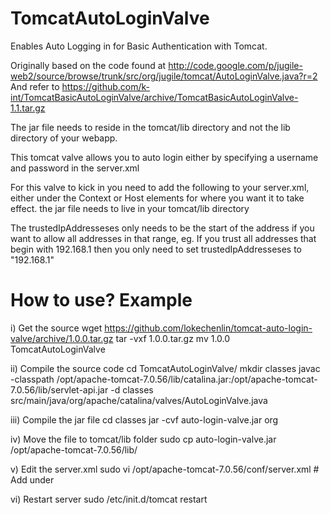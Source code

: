 TomcatAutoLoginValve
=========================

Enables Auto Logging in for Basic Authentication with Tomcat.

Originally based on the code found at http://code.google.com/p/jugile-web2/source/browse/trunk/src/org/jugile/tomcat/AutoLoginValve.java?r=2
And refer to https://github.com/k-int/TomcatBasicAutoLoginValve/archive/TomcatBasicAutoLoginValve-1.1.tar.gz

The jar file needs to reside in the tomcat/lib directory and not the lib directory of your webapp.

This tomcat valve allows you to auto login either by specifying a username and password in the server.xml 

For this valve to kick in you need to add the following to your server.xml,
either under the Context or Host elements for where you want it to take effect.
the jar file needs to live in your tomcat/lib directory

<!--
<Valve className="org.apache.catalina.valves.AutoLoginValve" 
	   trustedIpAddresseses="<comma separated value of trusted ip addresses>"
   	   username="<username>"
   	   password="<password for username>"
	   role="<role for username>"
	   debug="<true or false>"/>
-->

The trustedIpAddresseses only needs to be the start of the address if you want to allow all addresses in that range,
eg. If you trust all addresses that begin with 192.168.1 then you only need to set trustedIpAddresseses to "192.168.1"

How to use? Example
===================

i) Get the source
wget https://github.com/lokechenlin/tomcat-auto-login-valve/archive/1.0.0.tar.gz 
tar -vxf 1.0.0.tar.gz
mv 1.0.0 TomcatAutoLoginValve

ii) Compile the source code
cd TomcatAutoLoginValve/
mkdir classes
javac -classpath /opt/apache-tomcat-7.0.56/lib/catalina.jar:/opt/apache-tomcat-7.0.56/lib/servlet-api.jar -d classes src/main/java/org/apache/catalina/valves/AutoLoginValve.java

iii) Compile the jar file
cd classes
jar -cvf auto-login-valve.jar org

iv) Move the file to tomcat/lib folder
sudo cp auto-login-valve.jar /opt/apache-tomcat-7.0.56/lib/

v) Edit the server.xml
sudo vi /opt/apache-tomcat-7.0.56/conf/server.xml
	# Add under <host>
	<Valve className="org.apache.catalina.valves.AutoLoginValve" trustedIpAddresses="xx.xx.xx" username="xxx" password="xxx" role="xxx" debug="true" />

vi) Restart server
sudo /etc/init.d/tomcat restart
